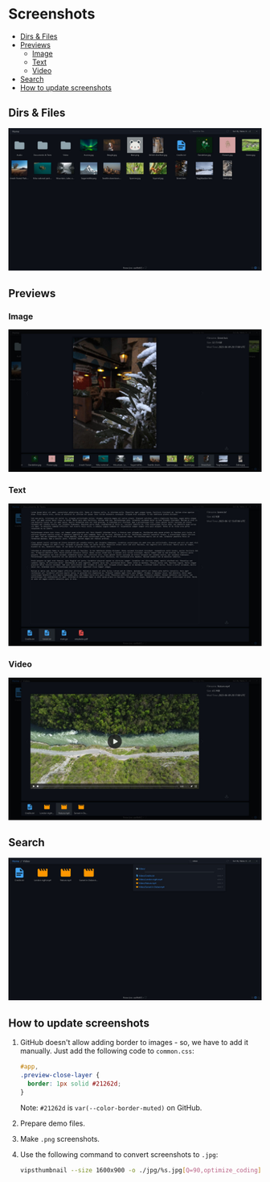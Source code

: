 # Screenshots

- [Dirs \& Files](#dirs--files)
- [Previews](#previews)
  - [Image](#image)
  - [Text](#text)
  - [Video](#video)
- [Search](#search)
- [How to update screenshots](#how-to-update-screenshots)

## Dirs & Files

<img src="screenshots/dir_home.jpg"></img>

## Previews

### Image

<img src="screenshots/preview_image.jpg"></img>

### Text

<img src="screenshots/preview_text.jpg"></img>

### Video

<img src="screenshots/preview_video.jpg"></img>

## Search

<img src="screenshots/search.jpg"></img>

## How to update screenshots

1. GitHub doesn't allow adding border to images - so, we have to add it manually. Just
   add the following code to `common.css`:

   ```css
   #app,
   .preview-close-layer {
     border: 1px solid #21262d;
   }
   ```

   Note: `#21262d` is `var(--color-border-muted)` on GitHub.

2. Prepare demo files.
4. Make `.png` screenshots.
5. Use the following command to convert screenshots to `.jpg`:

   ```sh
   vipsthumbnail --size 1600x900 -o ./jpg/%s.jpg[Q=90,optimize_coding] *.png
   ```
